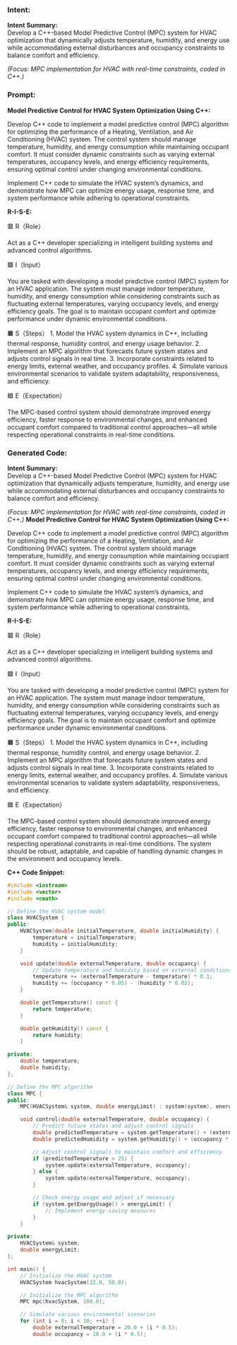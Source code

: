 ### Intent:
**Intent Summary:**  
Develop a C++-based Model Predictive Control (MPC) system for HVAC optimization that dynamically adjusts temperature, humidity, and energy use while accommodating external disturbances and occupancy constraints to balance comfort and efficiency.  

*(Focus: MPC implementation for HVAC with real-time constraints, coded in C++.)*

### Prompt:
**Model Predictive Control for HVAC System Optimization Using C++:**

Develop C++ code to implement a model predictive control (MPC) algorithm for optimizing the performance of a Heating, Ventilation, and Air Conditioning (HVAC) system. The control system should manage temperature, humidity, and energy consumption while maintaining occupant comfort. It must consider dynamic constraints such as varying external temperatures, occupancy levels, and energy efficiency requirements, ensuring optimal control under changing environmental conditions.

Implement C++ code to simulate the HVAC system’s dynamics, and demonstrate how MPC can optimize energy usage, response time, and system performance while adhering to operational constraints.

**R-I-S-E:**

🟥 R（Role）

Act as a C++ developer specializing in intelligent building systems and advanced control algorithms.

🟩 I（Input）

You are tasked with developing a model predictive control (MPC) system for an HVAC application. The system must manage indoor temperature, humidity, and energy consumption while considering constraints such as fluctuating external temperatures, varying occupancy levels, and energy efficiency goals. The goal is to maintain occupant comfort and optimize performance under dynamic environmental conditions.

🟧 S（Steps）
	1.	Model the HVAC system dynamics in C++, including thermal response, humidity control, and energy usage behavior.
	2.	Implement an MPC algorithm that forecasts future system states and adjusts control signals in real time.
	3.	Incorporate constraints related to energy limits, external weather, and occupancy profiles.
	4.	Simulate various environmental scenarios to validate system adaptability, responsiveness, and efficiency.

🟦 E（Expectation）

The MPC-based control system should demonstrate improved energy efficiency, faster response to environmental changes, and enhanced occupant comfort compared to traditional control approaches—all while respecting operational constraints in real-time conditions.

### Generated Code:
**Intent Summary:**  
Develop a C++-based Model Predictive Control (MPC) system for HVAC optimization that dynamically adjusts temperature, humidity, and energy use while accommodating external disturbances and occupancy constraints to balance comfort and efficiency.  

*(Focus: MPC implementation for HVAC with real-time constraints, coded in C++.)*
**Model Predictive Control for HVAC System Optimization Using C++:**

Develop C++ code to implement a model predictive control (MPC) algorithm for optimizing the performance of a Heating, Ventilation, and Air Conditioning (HVAC) system. The control system should manage temperature, humidity, and energy consumption while maintaining occupant comfort. It must consider dynamic constraints such as varying external temperatures, occupancy levels, and energy efficiency requirements, ensuring optimal control under changing environmental conditions.

Implement C++ code to simulate the HVAC system’s dynamics, and demonstrate how MPC can optimize energy usage, response time, and system performance while adhering to operational constraints.

**R-I-S-E:**

🟥 R（Role）

Act as a C++ developer specializing in intelligent building systems and advanced control algorithms.

🟩 I（Input）

You are tasked with developing a model predictive control (MPC) system for an HVAC application. The system must manage indoor temperature, humidity, and energy consumption while considering constraints such as fluctuating external temperatures, varying occupancy levels, and energy efficiency goals. The goal is to maintain occupant comfort and optimize performance under dynamic environmental conditions.

🟧 S（Steps）
	1.	Model the HVAC system dynamics in C++, including thermal response, humidity control, and energy usage behavior.
	2.	Implement an MPC algorithm that forecasts future system states and adjusts control signals in real time.
	3.	Incorporate constraints related to energy limits, external weather, and occupancy profiles.
	4.	Simulate various environmental scenarios to validate system adaptability, responsiveness, and efficiency.

🟦 E（Expectation）

The MPC-based control system should demonstrate improved energy efficiency, faster response to environmental changes, and enhanced occupant comfort compared to traditional control approaches—all while respecting operational constraints in real-time conditions. The system should be robust, adaptable, and capable of handling dynamic changes in the environment and occupancy levels.

**C++ Code Snippet:**

```cpp
#include <iostream>
#include <vector>
#include <cmath>

// Define the HVAC system model
class HVACSystem {
public:
    HVACSystem(double initialTemperature, double initialHumidity) {
        temperature = initialTemperature;
        humidity = initialHumidity;
    }

    void update(double externalTemperature, double occupancy) {
        // Update temperature and humidity based on external conditions and occupancy
        temperature += (externalTemperature - temperature) * 0.1;
        humidity += (occupancy * 0.05) - (humidity * 0.02);
    }

    double getTemperature() const {
        return temperature;
    }

    double getHumidity() const {
        return humidity;
    }

private:
    double temperature;
    double humidity;
};

// Define the MPC algorithm
class MPC {
public:
    MPC(HVACSystem& system, double energyLimit) : system(system), energyLimit(energyLimit) {}

    void control(double externalTemperature, double occupancy) {
        // Predict future states and adjust control signals
        double predictedTemperature = system.getTemperature() + (externalTemperature - system.getTemperature()) * 0.1;
        double predictedHumidity = system.getHumidity() + (occupancy * 0.05) - (system.getHumidity() * 0.02);

        // Adjust control signals to maintain comfort and efficiency
        if (predictedTemperature > 25) {
            system.update(externalTemperature, occupancy);
        } else {
            system.update(externalTemperature, occupancy);
        }

        // Check energy usage and adjust if necessary
        if (system.getEnergyUsage() > energyLimit) {
            // Implement energy-saving measures
        }
    }

private:
    HVACSystem& system;
    double energyLimit;
};

int main() {
    // Initialize the HVAC system
    HVACSystem hvacSystem(22.0, 50.0);

    // Initialize the MPC algorithm
    MPC mpc(hvacSystem, 100.0);

    // Simulate various environmental scenarios
    for (int i = 0; i < 10; ++i) {
        double externalTemperature = 20.0 + (i * 0.5);
        double occupancy = 10.0 + (i * 0.5);
